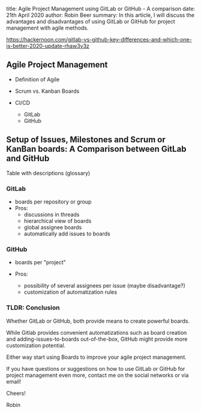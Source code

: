 title: Agile Project Management using GitLab or GitHub - A comparison
date: 21th April 2020
author: Robin Beer
summary: In this article, I will discuss the advantages and disadvantages of using GitLab or GitHub for project management with agile methods.

https://hackernoon.com/gitlab-vs-github-key-differences-and-which-one-is-better-2020-update-rhaw3y3z

## Agile Project Management

- Definition of Agile

- Scrum vs. Kanban Boards
- CI/CD
  - GitLab
  - GitHub

## Setup of Issues, Milestones and Scrum or KanBan boards: A Comparison between GitLab and GitHub

Table with descriptions (glossary)

### GitLab

- boards per repository or group
- Pros:
  - discussions in threads
  - hierarchical view of boards
  - global assignee boards
  - automatically add issues to boards

### GitHub

- boards per "project"

- Pros:
  - possibility of several assignees per issue (maybe disadvantage?)
  - customization of automatization rules

### TLDR: Conclusion

Whether GitLab or GitHub, both provide means to create powerful boards.

While Gitlab provides convenient automatizations such as board creation and adding-issues-to-boards out-of-the-box, GitHub might provide more customization potential.

Either way start using Boards to improve your agile project management.

If you have questions or suggestions on how to use GitLab or GitHub for project management even more, contact me on the social networks or via email!

Cheers!

Robin
